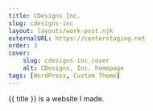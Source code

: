 ```yaml
---
title: CDesigns Inc.
slug: cdesigns-inc
layout: layouts/work-post.njk
externalURL: https://centerstaging.net
order: 3
cover:
    slug: cdesigns-inc_cover
    alt: CDesigns, Inc. homepage
tags: [WordPress, Custom Theme] 
---
```

{{ title }} is a website I made.
